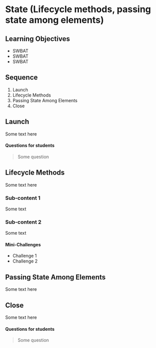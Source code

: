 # State (Lifecycle methods, passing state among elements)

## Learning Objectives

- SWBAT 
- SWBAT
- SWBAT

## Sequence

1. Launch
2. Lifecycle Methods
3. Passing State Among Elements
4. Close

## Launch

Some text here

#### Questions for students

> Some question

## Lifecycle Methods

Some text here

### Sub-content 1

Some text

### Sub-content 2

Some text

#### Mini-Challenges

- Challenge 1
- Challenge 2

## Passing State Among Elements

Some text here

## Close

Some text here

#### Questions for students

> Some question

